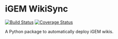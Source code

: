 # iGEM WikiSync

[![Build Status](https://travis-ci.com/igembitsgoa/igem-wikisync.svg?branch=master)](https://travis-ci.com/igembitsgoa/igem-wikisync)
[![Coverage Status](https://coveralls.io/repos/github/igembitsgoa/igem-wikisync/badge.svg?branch=master)](https://coveralls.io/github/igembitsgoa/igem-wikisync?branch=master)

A Python package to automatically deploy iGEM wikis. 

